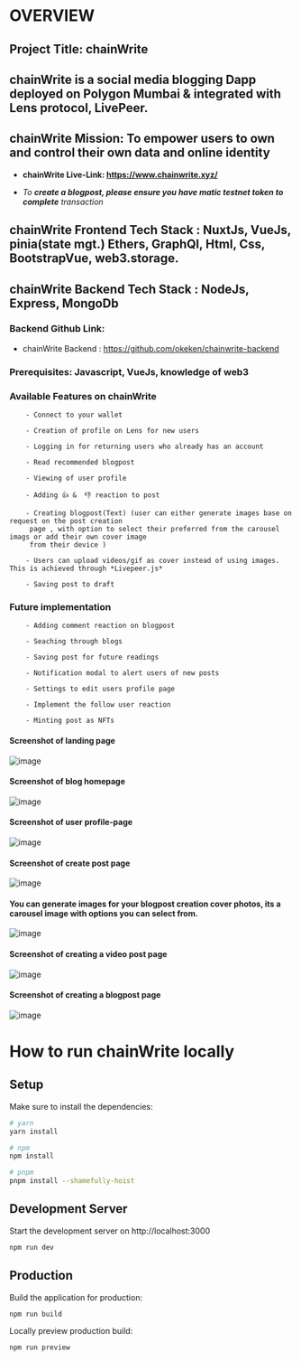 # **OVERVIEW**

## Project Title: chainWrite

## chainWrite is a social media blogging Dapp deployed on Polygon Mumbai & integrated with Lens protocol, LivePeer.

<!-- #### LENS PROTOCOL: is a composable and decentralized social graph. It lets creators take ownership of their content wherever they go in the digital garden of the decentralized internet, It functions on the polygon Proof Of Stake Blockchain ecosystem -->


<!-- ### To learn about this platforms, you can check the links below -->
<!-- You can read more about the following framework below -->

 <!-- ##### Lens Protocol[Lens Protocol](https://www.lens.dev/)
##### Livepeer Protocol [Livepeer](https://livepeer.org/)
##### Push Protocol [Push Protocol](https://push.org/) -->
 <!-- <p> <a href="https://www.lens.dev/" target="_blank">Lens Protocol</a></p>
 <p> <a href="https://livepeer.org/" target="_blank">Livepeer Protocol </a></p> -->
<!-- <a href="https://www.lens.dev/" target="_blank">Lens Protocol</a> -->

## chainWrite Mission: To empower users to own and control their own data and online identity

- **chainWrite Live-Link: https://www.chainwrite.xyz/**

- _To **create a blogpost, please ensure you have matic testnet token to complete** transaction_

 <!-- - *Profile creation for new user takes about 1-2 hrs on Lens, **while waiting for your profile to get created, you can only login to chainWrite platform to read blogs, view users profile & once your profile is created successfully you will have access to all of the available features e.g creating your blogpost, adding like & unlike reaction to post, view blogpost &** more* -->

<!-- #### LENS PROTOCOL: is a composable and decentralized social graph. It lets creators take ownership of their content wherever they go in the digital garden of the decentralized internet, It functions on the polygon Proof Of Stake Blockchain ecosystem. You can read more here [Lens Protocol](https://www.lens.dev/) -->

## chainWrite Frontend Tech Stack : NuxtJs, VueJs, pinia(state mgt.) Ethers, GraphQl, Html, Css, BootstrapVue, web3.storage.

## chainWrite Backend Tech Stack : NodeJs, Express, MongoDb

<!-- ### The backend is use to track users that their profile has been created but still pending -->

### Backend Github Link:

- chainWrite Backend : https://github.com/okeken/chainwrite-backend

### Prerequisites: Javascript, VueJs, knowledge of web3

<!-- - Connect to your wallet -->

 <!-- Available Features on chainWrite -->

### Available Features on chainWrite

        - Connect to your wallet

        - Creation of profile on Lens for new users

        - Logging in for returning users who already has an account

        - Read recommended blogpost

        - Viewing of user profile

        - Adding 👍 &  👎 reaction to post

        - Creating blogpost(Text) (user can either generate images base on request on the post creation
         page , with option to select their preferred from the carousel imags or add their own cover image
         from their device )

        - Users can upload videos/gif as cover instead of using images. This is achieved through *Livepeer.js*

        - Saving post to draft

### Future implementation

        - Adding comment reaction on blogpost

        - Seaching through blogs

        - Saving post for future readings

        - Notification modal to alert users of new posts

        - Settings to edit users profile page

        - Implement the follow user reaction

        - Minting post as NFTs



#### Screenshot of landing page

![image](./images/homepage.png "landing page")

#### Screenshot of blog homepage

![image](./images/blogpage.JPG "blog homepage")

#### Screenshot of user profile-page

![image](./images/profile.png "profile page")

#### Screenshot of create post page

![image](./images/post-one.png "post page")

#### You can generate images for your blogpost creation cover photos, its a carousel image with options you can select from.

![image](./images/generateImg.JPG "post page")

#### Screenshot of creating a video post page

![image](./images/post-two.png "post page")

#### Screenshot of creating a blogpost page

![image](./images/signingT.JPG "post page")

# How to run chainWrite locally

## Setup

Make sure to install the dependencies:

```bash
# yarn
yarn install

# npm
npm install

# pnpm
pnpm install --shamefully-hoist
```

## Development Server

Start the development server on http://localhost:3000

```bash
npm run dev
```

## Production

Build the application for production:

```bash
npm run build
```

Locally preview production build:

```bash
npm run preview
```
